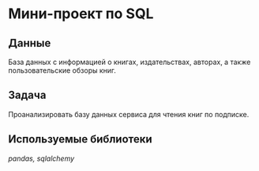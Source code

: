 # Мини-проект по SQL


## Данные

База данных с информацией о книгах, издательствах, авторах, а также пользовательские обзоры книг.

## Задача

Проанализировать базу данных сервиса для чтения книг по подписке.

## Используемые библиотеки
*pandas, sqlalchemy*

